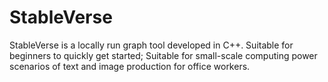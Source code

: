# StableVerse
StableVerse is a locally run graph tool developed in C++. Suitable for beginners to quickly get started; Suitable for small-scale computing power scenarios of text and image production for office workers.
